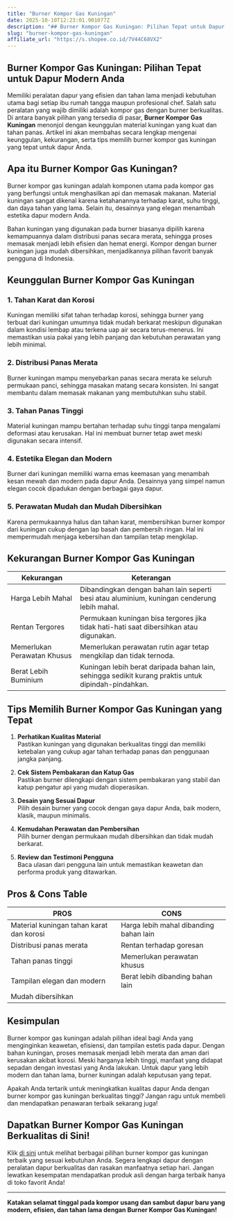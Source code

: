 ```yaml
---
title: "Burner Kompor Gas Kuningan"
date: 2025-10-10T12:23:01.901077Z
description: "## Burner Kompor Gas Kuningan: Pilihan Tepat untuk Dapur Modern Anda..."
slug: "burner-kompor-gas-kuningan"
affiliate_url: "https://s.shopee.co.id/7V44C68VX2"
---
```

## Burner Kompor Gas Kuningan: Pilihan Tepat untuk Dapur Modern Anda

Memiliki peralatan dapur yang efisien dan tahan lama menjadi kebutuhan utama bagi setiap ibu rumah tangga maupun profesional chef. Salah satu peralatan yang wajib dimiliki adalah kompor gas dengan burner berkualitas. Di antara banyak pilihan yang tersedia di pasar, **Burner Kompor Gas Kuningan** menonjol dengan keunggulan material kuningan yang kuat dan tahan panas. Artikel ini akan membahas secara lengkap mengenai keunggulan, kekurangan, serta tips memilih burner kompor gas kuningan yang tepat untuk dapur Anda.

## Apa itu Burner Kompor Gas Kuningan?

Burner kompor gas kuningan adalah komponen utama pada kompor gas yang berfungsi untuk menghasilkan api dan memasak makanan. Material kuningan sangat dikenal karena ketahanannya terhadap karat, suhu tinggi, dan daya tahan yang lama. Selain itu, desainnya yang elegan menambah estetika dapur modern Anda.

Bahan kuningan yang digunakan pada burner biasanya dipilih karena kemampuannya dalam distribusi panas secara merata, sehingga proses memasak menjadi lebih efisien dan hemat energi. Kompor dengan burner kuningan juga mudah dibersihkan, menjadikannya pilihan favorit banyak pengguna di Indonesia.

## Keunggulan Burner Kompor Gas Kuningan

### 1. Tahan Karat dan Korosi

Kuningan memiliki sifat tahan terhadap korosi, sehingga burner yang terbuat dari kuningan umumnya tidak mudah berkarat meskipun digunakan dalam kondisi lembap atau terkena uap air secara terus-menerus. Ini memastikan usia pakai yang lebih panjang dan kebutuhan perawatan yang lebih minimal.

### 2. Distribusi Panas Merata

Burner kuningan mampu menyebarkan panas secara merata ke seluruh permukaan panci, sehingga masakan matang secara konsisten. Ini sangat membantu dalam memasak makanan yang membutuhkan suhu stabil.

### 3. Tahan Panas Tinggi

Material kuningan mampu bertahan terhadap suhu tinggi tanpa mengalami deformasi atau kerusakan. Hal ini membuat burner tetap awet meski digunakan secara intensif.

### 4. Estetika Elegan dan Modern

Burner dari kuningan memiliki warna emas keemasan yang menambah kesan mewah dan modern pada dapur Anda. Desainnya yang simpel namun elegan cocok dipadukan dengan berbagai gaya dapur.

### 5. Perawatan Mudah dan Mudah Dibersihkan

Karena permukaannya halus dan tahan karat, membersihkan burner kompor dari kuningan cukup dengan lap basah dan pembersih ringan. Hal ini mempermudah menjaga kebersihan dan tampilan tetap mengkilap.

## Kekurangan Burner Kompor Gas Kuningan

| **Kekurangan**                          | **Keterangan**                                                         |
|------------------------------------------|------------------------------------------------------------------------|
| Harga Lebih Mahal                      | Dibandingkan dengan bahan lain seperti besi atau aluminium, kuningan cenderung lebih mahal. |
| Rentan Tergores                         | Permukaan kuningan bisa tergores jika tidak hati-hati saat dibersihkan atau digunakan. |
| Memerlukan Perawatan Khusus            | Memerlukan perawatan rutin agar tetap mengkilap dan tidak ternoda.    |
| Berat Lebih Buminium                   | Kuningan lebih berat daripada bahan lain, sehingga sedikit kurang praktis untuk dipindah-pindahkan. |

## Tips Memilih Burner Kompor Gas Kuningan yang Tepat

1. **Perhatikan Kualitas Material**  
   Pastikan kuningan yang digunakan berkualitas tinggi dan memiliki ketebalan yang cukup agar tahan terhadap panas dan penggunaan jangka panjang.

2. **Cek Sistem Pembakaran dan Katup Gas**  
   Pastikan burner dilengkapi dengan sistem pembakaran yang stabil dan katup pengatur api yang mudah dioperasikan.

3. **Desain yang Sesuai Dapur**  
   Pilih desain burner yang cocok dengan gaya dapur Anda, baik modern, klasik, maupun minimalis.

4. **Kemudahan Perawatan dan Pembersihan**  
   Pilih burner dengan permukaan mudah dibersihkan dan tidak mudah berkarat.

5. **Review dan Testimoni Pengguna**  
   Baca ulasan dari pengguna lain untuk memastikan keawetan dan performa produk yang ditawarkan.

## Pros & Cons Table

| **PROS**                                   | **CONS**                                |
|---------------------------------------------|----------------------------------------|
| Material kuningan tahan karat dan korosi   | Harga lebih mahal dibanding bahan lain |
| Distribusi panas merata                     | Rentan terhadap goresan               |
| Tahan panas tinggi                        | Memerlukan perawatan khusus           |
| Tampilan elegan dan modern                 | Berat lebih dibanding bahan lain    |
| Mudah dibersihkan                          |                                             |

## Kesimpulan

Burner kompor gas kuningan adalah pilihan ideal bagi Anda yang menginginkan keawetan, efisiensi, dan tampilan estetis pada dapur. Dengan bahan kuningan, proses memasak menjadi lebih merata dan aman dari kerusakan akibat korosi. Meski harganya lebih tinggi, manfaat yang didapat sepadan dengan investasi yang Anda lakukan. Untuk dapur yang lebih modern dan tahan lama, burner kuningan adalah keputusan yang tepat.

Apakah Anda tertarik untuk meningkatkan kualitas dapur Anda dengan burner kompor gas kuningan berkualitas tinggi? Jangan ragu untuk membeli dan mendapatkan penawaran terbaik sekarang juga!

## Dapatkan Burner Kompor Gas Kuningan Berkualitas di Sini!

Klik [di sini](https://s.shopee.co.id/7V44C68VX2) untuk melihat berbagai pilihan burner kompor gas kuningan terbaik yang sesuai kebutuhan Anda. Segera lengkapi dapur dengan peralatan dapur berkualitas dan rasakan manfaatnya setiap hari. Jangan lewatkan kesempatan mendapatkan produk asli dengan harga terbaik hanya di toko favorit Anda!

---

**Katakan selamat tinggal pada kompor usang dan sambut dapur baru yang modern, efisien, dan tahan lama dengan Burner Kompor Gas Kuningan!**
